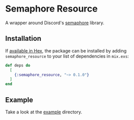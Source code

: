 # Semaphore Resource

A wrapper around Discord's [semaphore](https://github.com/discord/semaphore) library.

## Installation

If [available in Hex](https://hex.pm/docs/publish), the package can be installed
by adding `semaphore_resource` to your list of dependencies in `mix.exs`:

```elixir
def deps do
  [
    {:semaphore_resource, "~> 0.1.0"}
  ]
end
```

## Example

Take a look at the [example](example) directory.
